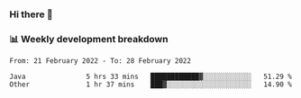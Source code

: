 ### Hi there 👋

### 📊 Weekly development breakdown
<!--START_SECTION:waka-->

```text
From: 21 February 2022 - To: 28 February 2022

Java               5 hrs 33 mins   ████████████▓░░░░░░░░░░░░   51.29 %
Other              1 hr 37 mins    ███▓░░░░░░░░░░░░░░░░░░░░░   14.90 %
```

<!--END_SECTION:waka-->

